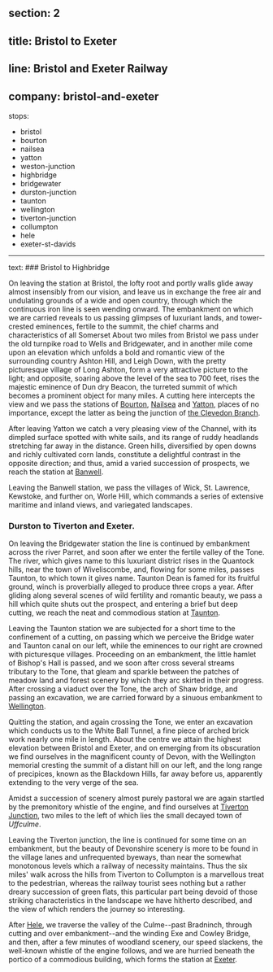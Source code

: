 section: 2
----
title: Bristol to Exeter
----
line: Bristol and Exeter Railway
----
company: bristol-and-exeter
----
stops:
- bristol
- bourton
- nailsea
- yatton
- weston-junction
- highbridge
- bridgewater
- durston-junction
- taunton
- wellington
- tiverton-junction
- collumpton
- hele
- exeter-st-davids
----
text: ### Bristol to Highbridge

On leaving the station at Bristol, the lofty root and portly walls glide away almost insensibly from our vision, and leave us in exchange the free air and undulating grounds of a wide and open country, through which the continuous iron line is seen wending onward. The embankment on which we are carried reveals to us passing glimpses of luxuriant lands, and tower-crested eminences, fertile to the summit, the chief charms and characteristics of all Somerset About two miles from Bristol we pass under the old turnpike road to Wells and Bridgewater, and in another mile come upon an elevation which unfolds a bold and romantic view of the surrounding country Ashton Hill, and Leigh Down, with the pretty picturesque village of Long Ashton, form a very attractive picture to the light; and opposite, soaring above the level of the sea to 700 feet, rises the majestic eminence of Dun dry Beacon, the turreted summit of which becomes a prominent object for many miles. A cutting here intercepts the view and we pass the stations of [Bourton](/stations/bourton), [Nailsea](/stations/nailsea) and [Yatton](/stations/yatton), places of no importance, except the latter as being the junction of [the Clevedon Branch](/stations/clevedon).

After leaving Yatton we catch a very pleasing view of the Channel, with its dimpled surface spotted with white sails, and its range of ruddy headlands stretching far away in the distance. Green hills, diversified by open downs and richly cultivated corn lands, constitute a delightful contrast in the opposite direction; and thus, amid a varied succession of prospects, we reach the station at [Banwell](/stations/banwell).

Leaving the Banwell station, we pass the villages of Wick, St. Lawrence, Kewstoke, and further on, Worle Hill, which commands a series of extensive maritime and inland views, and variegated landscapes.

### Durston to Tiverton and Exeter.
On leaving the Bridgewater station the line is continued by embankment across the river Parret, and soon after we enter the fertile valley of the Tone. The river, which gives name to this luxuriant district rises in the Quantock hills, near the town of Wiveliscombe, and, flowing for some miles, passes Taunton, to which town it gives name. Taunton Dean is famed for its fruitful ground, winch is proverbially alleged to produce three crops a year. After gliding along several scenes of wild fertility and romantic beauty, we pass a hill which quite shuts out the prospect, and entering a brief but deep cutting, we reach the neat and commodious station at [Taunton](/stations/taunton).

Leaving the Taunton station we are subjected for a short time to the confinement of a cutting, on passing which we perceive the Bridge water and Taunton canal on our left, while the eminences to our right are crowned with picturesque villages. Proceeding on an embankment, the little hamlet of Bishop's Hall is passed, and we soon after cross several streams tributary to the Tone, that gleam and sparkle between the patches of meadow land and forest scenery by which they arc skirted in their progress. After crossing a viaduct over the Tone, the arch of Shaw bridge, and passing an excavation, we are carried forward by a sinuous embankment to [Wellington](/stations/wellington).

Quitting the station, and again crossing the Tone, we enter an excavation which conducts us to the White Ball Tunnel, a fine piece of arched brick work nearly one mile in length. About the centre we attain the highest elevation between Bristol and Exeter, and on emerging from its obscuration we find ourselves in the magnificent county of Devon, with the Wellington memorial cresting the summit of a distant hill on our left, and the long range of precipices, known as the Blackdown Hills, far away before us, apparently extending to the very verge of the sea.

Amidst a succession of scenery almost purely pastoral we are again startled by the premonitory whistle of the engine, and find ourselves at [Tiverton Junction](/stations/tiverton-junction), two miles to the left of which lies the small decayed town of *Uffculme*.

Leaving the Tiverton junction, the line is continued for some time on an embankment, but the beauty of Devonshire scenery is more to be found in the village lanes and unfrequented byeways, than near the somewhat monotonous levels which a railway of necessity maintains. Thus the six miles' walk across the hills from Tiverton to Collumpton is a marvellous treat to the pedestrian, whereas the railway tourist sees nothing but a rather dreary succession of green flats, this particular part being devoid of those striking characteristics in the landscape we have hitherto described, and the view of which renders the journey so interesting.

After [Hele](/stations/hele), we traverse the valley of the Culme--past Bradninch, through cutting and over embankment--and the winding Exe and Cowley Bridge, and then, after a few minutes of woodland scenery, our speed slackens, the well-known whistle of the engine follows, and we are hurried beneath the portico of a commodious building, which forms the station at [Exeter](/stations/exeter-st-davids).
